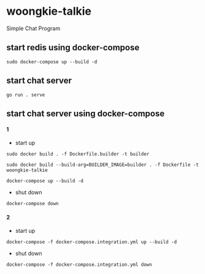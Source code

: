 # woongkie-talkie
Simple Chat Program


## start redis using docker-compose
```
sudo docker-compose up --build -d
```

## start chat server
```
go run . serve
```

## start chat server using docker-compose
#### 1
- start up
```
sudo docker build . -f Dockerfile.builder -t builder

sudo docker build --build-arg=BUILDER_IMAGE=builder . -f Dockerfile -t woongkie-talkie

docker-compose up --build -d
```

- shut down
```
docker-compose down
```

#### 2
- start up
```
docker-compose -f docker-compose.integration.yml up --build -d
```

- shut down
```
docker-compose -f docker-compose.integration.yml down
```